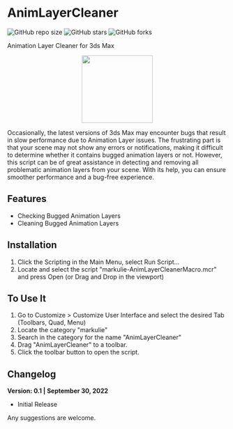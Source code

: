 # AnimLayerCleaner

![GitHub repo size](https://img.shields.io/github/repo-size/markulie/AnimLayerCleaner)
![GitHub stars](https://img.shields.io/github/stars/markulie/AnimLayerCleaner?style=social)
![GitHub forks](https://img.shields.io/github/forks/markulie/AnimLayerCleaner?style=social)

Animation Layer Cleaner for 3ds Max

<p align="center">
  <img width="162" height="155" src="https://raw.githubusercontent.com/markulie/AnimLayerCleaner/main/AnimLayerCleaner_Window.png">
</p>
<p>
  Occasionally, the latest versions of 3ds Max may encounter bugs that result in slow performance due to Animation Layer issues. The frustrating part is that your scene may not show any errors or notifications, making it difficult to determine whether it contains bugged animation layers or not. However, this script can be of great assistance in detecting and removing all problematic animation layers from your scene. With its help, you can ensure smoother performance and a bug-free experience.
</p>


## Features
- Checking Bugged Animation Layers
- Cleaning Bugged Animation Layers

## Installation
1. Click the Scripting in the Main Menu, select Run Script...
2. Locate and select the script "markulie-AnimLayerCleanerMacro.mcr" and press Open (or Drag and Drop in the viewport)

## To Use It
1. Go to Customize > Customize User Interface and select the desired Tab (Toolbars, Quad, Menu)
2. Locate the category "markulie"
3. Search in the category for the name "AnimLayerCleaner"
4. Drag "AnimLayerCleaner" to a toolbar.
5. Click the toolbar button to open the script.



## Changelog

__Version: 0.1 | September 30, 2022__
- Initial Release 


Any suggestions are welcome.
